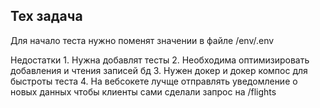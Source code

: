 ## Тех задача

Для начало теста нужно поменят значении в файле /env/.env

Недостатки 
    1. Нужна добавлят тесты 
    2. Необходима оптимизировать добавления и чтения записей бд
    3. Нужен докер и докер компос для быстроты теста
    4. На вебсокете лучще отправлять уведомление о новых данных чтобы клиенты сами сделали запрос на /flights